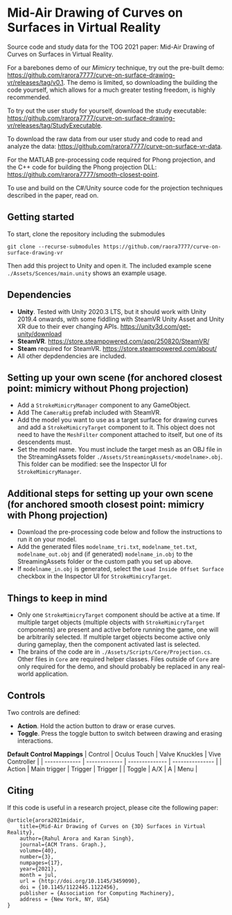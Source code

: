 # Mid-Air Drawing of Curves on Surfaces in Virtual Reality
Source code and study data for the TOG 2021 paper: Mid-Air Drawing of Curves on Surfaces in Virtual Reality.

For a barebones demo of our _Mimicry_ technique, try out the pre-built demo: https://github.com/rarora7777/curve-on-surface-drawing-vr/releases/tag/v0.1. The demo is limited, so downloading the building the code yourself, which allows for a much greater testing freedom, is highly recommended.

To try out the user study for yourself, download the study executable: https://github.com/rarora7777/curve-on-surface-drawing-vr/releases/tag/StudyExecutable.

To download the raw data from our user study and code to read and analyze the data: https://github.com/rarora7777/curve-on-surface-vr-data.

For the MATLAB pre-processing code required for Phong projection, and the C++ code for building the Phong projection DLL: https://github.com/rarora7777/smooth-closest-point.

To use and build on the C#/Unity source code for the projection techniques described in the paper, read on.


## Getting started
To start, clone the repository including the submodules
```
git clone --recurse-submodules https://github.com/raora7777/curve-on-surface-drawing-vr
```
Then add this project to Unity and open it. The included example scene `./Assets/Scences/main.unity` shows an example usage.

## Dependencies
- **Unity**. Tested with Unity 2020.3 LTS, but it should work with Unity 2019.4 onwards, with some fiddling with SteamVR Unity Asset and Unity XR due to their ever changing APIs. https://unity3d.com/get-unity/download
- **SteamVR**. https://store.steampowered.com/app/250820/SteamVR/
- **Steam** required for SteamVR. https://store.steampowered.com/about/
- All other depdendencies are included.

## Setting up your own scene (for anchored closest point: mimicry without Phong projection)
- Add a `StrokeMimicryManager` component to any GameObject.
- Add The `CameraRig` prefab included with SteamVR.
- Add the model you want to use as a target surface for drawing curves and add a `StrokeMimicryTarget` component to it. This object does not need to have the `MeshFilter` component attached to itself, but one of its descendents must.
- Set the model name. You must include the target mesh as an OBJ file in the StreamingAssets folder `./Assets/StreamingAssets/<modelname>.obj`. This folder can be modified: see the Inspector UI for `StrokeMimicryManager`.

## Additional steps for setting up your own scene (for anchored smooth closest point: mimicry with Phong projection)
- Download the pre-processing code below and follow the instructions to run it on your model.
- Add the generated files `modelname_tri.txt`, `modelname_tet.txt`, `modelname_out.obj` and (if generated) `modelname_in.obj` to the StreamingAssets folder or the custom path you set up above.
- If `modelname_in.obj` is generated, select the `Load Inside Offset Surface` checkbox in the Inspector UI for `StrokeMimicryTarget`.

## Things to keep in mind
- Only one `StrokeMimicryTarget` component should be active at a time. If multiple target objects (multiple objects with `StrokeMimicryTarget` components) are present and active before running the game, one will be arbitrarily selected. If multiple target objects become active only during gameplay, then the component activated last is selected.
- The brains of the code are in `./Assets/Scripts/Core/Projection.cs`. Other files in `Core` are required helper classes. Files outside of `Core` are only required for the demo, and should probably be replaced in any real-world application.

## Controls
Two controls are defined:
- **Action**. Hold the action button to draw or erase curves.
- **Toggle**. Press the toggle button to switch between drawing and erasing interactions.

**Default Control Mappings**
| Control       | Oculus Touch  | Valve Knuckles | Vive Controller |
| ------------- | ------------- | -------------- | --------------- |
| Action        | Main trigger  | Trigger        | Trigger         |
| Toggle        | A/X           | A              | Menu            |

## Citing

If this code is useful in a research project, please cite the following paper:
```
@article{arora2021midair,
	title={Mid-Air Drawing of Curves on {3D} Surfaces in Virtual Reality}, 
	author={Rahul Arora and Karan Singh},
	journal={ACM Trans. Graph.},
	volume={40},
	number={3},
	numpages={17},
	year={2021},
	month = jul,
	url = {http://doi.org/10.1145/3459090},
	doi = {10.1145/1122445.1122456},
	publisher = {Association for Computing Machinery},
	address = {New York, NY, USA}
}
```
